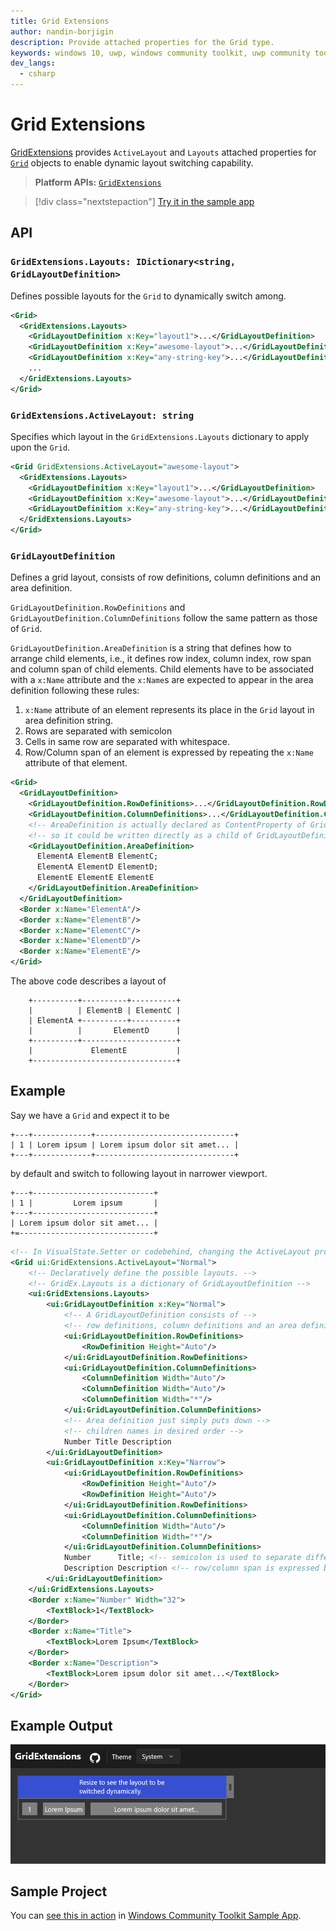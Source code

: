 ```yaml
---
title: Grid Extensions
author: nandin-borjigin
description: Provide attached properties for the Grid type.
keywords: windows 10, uwp, windows community toolkit, uwp community toolkit, uwp toolkit, Grid, extensions
dev_langs:
  - csharp
---
```


# Grid Extensions

[GridExtensions](/dotnet/api/microsoft.toolkit.uwp.ui.gridextensions) provides `ActiveLayout` and `Layouts` attached properties for [`Grid`](/uwp/api/windows.ui.xaml.grid) objects to enable dynamic layout switching capability.

> **Platform APIs:**
[`GridExtensions`](/dotnet/api/microsoft.toolkit.uwp.ui.gridextensions)


> [!div class="nextstepaction"]
> [Try it in the sample app](uwpct://Extensions?sample=GridExtensions)

## API

### `GridExtensions.Layouts: IDictionary<string, GridLayoutDefinition>`

Defines possible layouts for the `Grid` to dynamically switch among.

```xml
<Grid>
  <GridExtensions.Layouts>
    <GridLayoutDefinition x:Key="layout1">...</GridLayoutDefinition>
    <GridLayoutDefinition x:Key="awesome-layout">...</GridLayoutDefinition>
    <GridLayoutDefinition x:Key="any-string-key">...</GridLayoutDefinition>
    ...
  </GridExtensions.Layouts>
</Grid>
```

### `GridExtensions.ActiveLayout: string`

Specifies which layout in the `GridExtensions.Layouts` dictionary to apply upon the `Grid`.

```xml
<Grid GridExtensions.ActiveLayout="awesome-layout">
  <GridExtensions.Layouts>
    <GridLayoutDefinition x:Key="layout1">...</GridLayoutDefinition>
    <GridLayoutDefinition x:Key="awesome-layout">...</GridLayoutDefinition>
    <GridLayoutDefinition x:Key="any-string-key">...</GridLayoutDefinition>
  </GridExtensions.Layouts>
</Grid>
```

### `GridLayoutDefinition`

Defines a grid layout, consists of row definitions, column definitions and an area definition.

`GridLayoutDefinition.RowDefinitions` and `GridLayoutDefinition.ColumnDefinitions` follow the same pattern as those of `Grid`.

`GridLayoutDefinition.AreaDefinition` is a string that defines how to arrange child elements, i.e., it defines row index, column index, row span and column span of child elements.
Child elements have to be associated with a `x:Name` attribute and the `x:Name`s are expected to appear in the area definition following these rules:

1. `x:Name` attribute of an element represents its place in the `Grid` layout in area definition string.
2. Rows are separated with semicolon
3. Cells in same row are separated with whitespace.
4. Row/Column span of an element is expressed by repeating the `x:Name` attribute of that element.

```xml
<Grid>
  <GridLayoutDefinition>
    <GridLayoutDefinition.RowDefinitions>...</GridLayoutDefinition.RowDefinitions>
    <GridLayoutDefinition.ColumnDefinitions>...</GridLayoutDefinition.ColumnDefinitions>
    <!-- AreaDefinition is actually declared as ContentProperty of GridLayoutDefinition, -->
    <!-- so it could be written directly as a child of GridLayoutDefinition node for simplicity -->
    <GridLayoutDefinition.AreaDefinition>
      ElementA ElementB ElementC;
      ElementA ElementD ElementD;
      ElementE ElementE ElementE
    </GridLayoutDefinition.AreaDefinition>
  </GridLayoutDefinition>
  <Border x:Name="ElementA"/>
  <Border x:Name="ElementB"/>
  <Border x:Name="ElementC"/>
  <Border x:Name="ElementD"/>
  <Border x:Name="ElementE"/>
</Grid>
```
The above code describes a layout of
```
    +----------+----------+----------+
    |          | ElementB | ElementC |
    | ElementA +----------+----------+
    |          |       ElementD      |
    +----------+---------------------+
    |             ElementE           |
    +--------------------------------+
```

## Example

Say we have a `Grid` and expect it to be
```
+---+-------------+-------------------------------+
| 1 | Lorem ipsum | Lorem ipsum dolor sit amet... |
+---+-------------+-------------------------------+
```
by default and switch to following layout in narrower viewport.
```
+---+---------------------------+
| 1 |         Lorem ipsum       |
+---+---------------------------+
| Lorem ipsum dolor sit amet... |
+=------------------------------+
```
```xml
<!-- In VisualState.Setter or codebehind, changing the ActiveLayout property to "Narrow" will switch the Grid layout -->
<Grid ui:GridExtensions.ActiveLayout="Normal">
    <!-- Declaratively define the possible layouts. -->
    <!-- GridEx.Layouts is a dictionary of GridLayoutDefinition -->
    <ui:GridExtensions.Layouts>
        <ui:GridLayoutDefinition x:Key="Normal">
            <!-- A GridLayoutDefinition consists of -->
            <!-- row definitions, column definitions and an area definition -->
            <ui:GridLayoutDefinition.RowDefinitions>
                <RowDefinition Height="Auto"/>
            </ui:GridLayoutDefinition.RowDefinitions>
            <ui:GridLayoutDefinition.ColumnDefinitions>
                <ColumnDefinition Width="Auto"/>
                <ColumnDefinition Width="Auto"/>
                <ColumnDefinition Width="*"/>
            </ui:GridLayoutDefinition.ColumnDefinitions>
            <!-- Area definition just simply puts down -->
            <!-- children names in desired order -->
            Number Title Description
        </ui:GridLayoutDefinition>
        <ui:GridLayoutDefinition x:Key="Narrow">
            <ui:GridLayoutDefinition.RowDefinitions>
                <RowDefinition Height="Auto"/>
                <RowDefinition Height="Auto"/>
            </ui:GridLayoutDefinition.RowDefinitions>
            <ui:GridLayoutDefinition.ColumnDefinitions>
                <ColumnDefinition Width="Auto"/>
                <ColumnDefinition Width="*"/>
            </ui:GridLayoutDefinition.ColumnDefinitions>
            Number      Title; <!-- semicolon is used to separate different rows -->
            Description Description <!-- row/column span is expressed by repeating the element name -->
        </ui:GridLayoutDefinition>
    </ui:GridExtensions.Layouts>
    <Border x:Name="Number" Width="32">
        <TextBlock>1</TextBlock>
    </Border>
    <Border x:Name="Title">
        <TextBlock>Lorem Ipsum</TextBlock>
    </Border>
    <Border x:Name="Description">
        <TextBlock>Lorem ipsum dolor sit amet...</TextBlock>
    </Border>
</Grid>
```

## Example Output

![Dynamic layout in Grid element](../resources/images/Extensions/GridExtensions.dynamic-layout.gif)

## Sample Project

You can [see this in action](uwpct://Extensions?sample=GridExtensions) in [Windows Community Toolkit Sample App](https://aka.ms/windowstoolkitapp).




